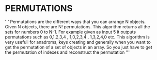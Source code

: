# PERMUTATIONS
'''
Permutations are the different ways that you can arrange N objects. Given N objects, there are N! permutations. This algorithm returns all the sets for numbers 0 to N-1. For example given as input 5 it outputs permutations such as 0,1,2,3,4  ,  1,0,2,3,4  , 1,3,2,4,0 etc.
This algorithm is very usefull for anadroms, keys creating and generally when you want to get the permutation of a set of objects in an array. So you just have to get the permutation of indexes and reconstruct the permutation
'''